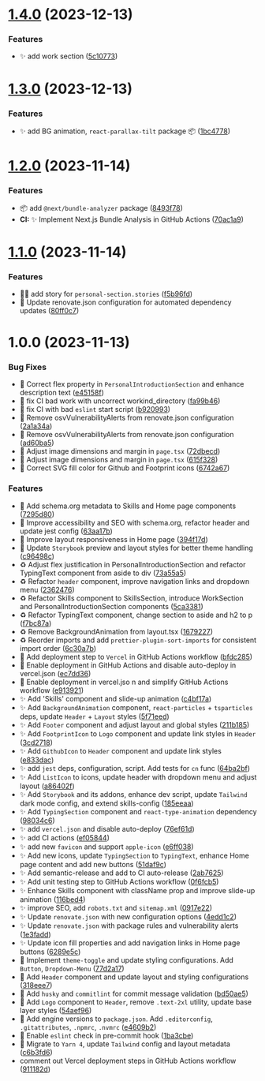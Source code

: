 # [1.4.0](https://github.com/velenyx/velenyx-website/compare/v1.3.0...v1.4.0) (2023-12-13)


### Features

* ✨ add work section ([5c10773](https://github.com/velenyx/velenyx-website/commit/5c10773908b509c448839b0a2942fcefa4fb32fa))

# [1.3.0](https://github.com/velenyx/velenyx-website/compare/v1.2.0...v1.3.0) (2023-12-13)


### Features

* ✨ add BG animation, `react-parallax-tilt` package 📦 ([1bc4778](https://github.com/velenyx/velenyx-website/commit/1bc4778d93e637d43cd9026971713ca9848d5789))

# [1.2.0](https://github.com/velenyx/velenyx-website/compare/v1.1.0...v1.2.0) (2023-11-14)


### Features

* :package: add `@next/bundle-analyzer` package ([8493f78](https://github.com/velenyx/velenyx-website/commit/8493f782ce670fe64269d4e0dbff15ab9139c10b))
* **CI:** ✨ Implement Next.js Bundle Analysis in GitHub Actions ([70ac1a9](https://github.com/velenyx/velenyx-website/commit/70ac1a9ec426d090cff7b18232611362d95abcd7))

# [1.1.0](https://github.com/velenyx/velenyx-website/compare/v1.0.0...v1.1.0) (2023-11-14)


### Features

* :technologist: add story for `personal-section.stories` ([f5b96fd](https://github.com/velenyx/velenyx-website/commit/f5b96fddf56b33c3cbc23c4420b7302f080f15ca))
* :wrench: Update renovate.json configuration for automated dependency updates ([80ff0c7](https://github.com/velenyx/velenyx-website/commit/80ff0c7c9f60882c0eaa102c0a26552e88d06980))

# 1.0.0 (2023-11-13)


### Bug Fixes

* :bug: Correct flex property in `PersonalIntroductionSection` and enhance description text ([e45158f](https://github.com/velenyx/velenyx-website/commit/e45158f194e44f754b200c25e4fbcc36a4837e0e))
* :green_heart: fix CI bad work with uncorrect workind_directory ([fa99b46](https://github.com/velenyx/velenyx-website/commit/fa99b469c38e0344b28cd78a2d60aeba3195849d))
* :green_heart: fix CI with bad `eslint` start script ([b920993](https://github.com/velenyx/velenyx-website/commit/b9209930f5df700badecaf19ddb96d1b8c0ae2cb))
* :green_heart: Remove osvVulnerabilityAlerts from renovate.json configuration ([2a1a34a](https://github.com/velenyx/velenyx-website/commit/2a1a34a1caaa0fb0847341a6271583511f716666))
* :green_heart: Remove osvVulnerabilityAlerts from renovate.json configuration ([ad60ba5](https://github.com/velenyx/velenyx-website/commit/ad60ba56dbb0203af5d2c121a3bd1ff9f37f6302))
* 🎨 Adjust image dimensions and margin in `page.tsx` ([72dbecd](https://github.com/velenyx/velenyx-website/commit/72dbecd377389d5e20d9e7259d4d6aed44ce261b))
* 🎨 Adjust image dimensions and margin in `page.tsx` ([615f328](https://github.com/velenyx/velenyx-website/commit/615f328a2836a9fa82c4ec52b09dbff501bccf02))
* 🎨 Correct SVG fill color for Github and Footprint icons ([6742a67](https://github.com/velenyx/velenyx-website/commit/6742a6715d5c55822a91aa43c59c064295199e04))


### Features

* :art: Add schema.org metadata to Skills and Home page components ([7295d80](https://github.com/velenyx/velenyx-website/commit/7295d809ad4f4e0564166a49858d26c878e9c726))
* :art: Improve accessibility and SEO with schema.org, refactor header and update jest config ([63aa17b](https://github.com/velenyx/velenyx-website/commit/63aa17bb9d6e937b8d1e3c1c92ce6959e110065c))
* :art: Improve layout responsiveness in Home page ([394f17d](https://github.com/velenyx/velenyx-website/commit/394f17d84383183fac9854ce7a5330dd7bc60564))
* :art: Update `Storybook` preview and layout styles for better theme handling ([c96498c](https://github.com/velenyx/velenyx-website/commit/c96498c0fa0a418408ed3fc9152e388f930c9e22))
* :recycle: Adjust flex justification in PersonalIntroductionSection and refactor TypingText component from aside to div ([73a55a5](https://github.com/velenyx/velenyx-website/commit/73a55a52a680e8a3f4135b8e4173eb391550d64f))
* :recycle: Refactor `header` component, improve navigation links and dropdown menu ([2362476](https://github.com/velenyx/velenyx-website/commit/23624766d1fc58f1aaa24c1982d1f77f3e905ada))
* :recycle: Refactor Skills component to SkillsSection, introduce WorkSection and PersonalIntroductionSection components ([5ca3381](https://github.com/velenyx/velenyx-website/commit/5ca338111c71dee7ec8c66b16f62a21b650b214b))
* :recycle: Refactor TypingText component, change section to aside and h2 to p ([f7bc87a](https://github.com/velenyx/velenyx-website/commit/f7bc87a666619152ad795f08d305b3a374269d95))
* :recycle: Remove BackgroundAnimation from layout.tsx ([1679227](https://github.com/velenyx/velenyx-website/commit/16792279eadde052f72f2fecdc598023643793c4))
* :recycle: Reorder imports and add `prettier-plugin-sort-imports` for consistent import order ([6c30a7b](https://github.com/velenyx/velenyx-website/commit/6c30a7bbfca65307ccec212f0d1086a2954f4f46))
* :rocket: Add deployment step to `Vercel` in GitHub Actions workflow ([bfdc285](https://github.com/velenyx/velenyx-website/commit/bfdc2858c0260d60add853297503a5456c18224a))
* :rocket: Enable deployment in GitHub Actions and disable auto-deploy in vercel.json ([ec7dd36](https://github.com/velenyx/velenyx-website/commit/ec7dd3633fd65aac1998d2c7aa4fa0c19c2fbd9a))
* :rocket: Enable deployment in vercel.jso n and simplify GitHub Actions workflow ([e913921](https://github.com/velenyx/velenyx-website/commit/e913921f5acd30d508ce9d0045f1be6186ea95ea))
* :sparkles: Add 'Skills' component and slide-up animation ([c4bf17a](https://github.com/velenyx/velenyx-website/commit/c4bf17aed65a7f4a97512808c986f4732e854e5b))
* :sparkles: Add `BackgroundAnimation` component, `react-particles` + `tsparticles` deps, update `Header` + `Layout` styles ([5f71eed](https://github.com/velenyx/velenyx-website/commit/5f71eed638c687d0748021ad4d54c5ec571f1175))
* :sparkles: Add `Footer` component and adjust layout and global styles ([211b185](https://github.com/velenyx/velenyx-website/commit/211b185e333dd12ba0bb5ac87f3aa8f34710689a))
* :sparkles: Add `FootprintIcon` to `Logo` component and update link styles in `Header` ([3cd2718](https://github.com/velenyx/velenyx-website/commit/3cd27184fa12cc913b4fadd449b8967e2ac1ec8e))
* :sparkles: Add `GithubIcon` to `Header` component and update link styles ([e833dac](https://github.com/velenyx/velenyx-website/commit/e833dac9dd726aad232b0961351f628603172424))
* :sparkles: add `jest` deps, configuration, script. Add tests for `cn` func ([64ba2bf](https://github.com/velenyx/velenyx-website/commit/64ba2bf3be7c2ba1b0bebd8923f473c8dea2d7f5))
* :sparkles: Add `ListIcon` to icons, update header with dropdown menu and adjust layout ([a86402f](https://github.com/velenyx/velenyx-website/commit/a86402fcf22634f5cfcb06e5826dc99b17249f60))
* :sparkles: Add `Storybook` and its addons, enhance dev script, update `Tailwind` dark mode config, and extend skills-config ([185eeaa](https://github.com/velenyx/velenyx-website/commit/185eeaa2703c81e611271b5b063fa8c4a74e9405))
* :sparkles: Add `TypingSection` component and `react-type-animation` dependency ([98034c6](https://github.com/velenyx/velenyx-website/commit/98034c68df94a0a4ea3c7d9b4f6b04dbf1edf844))
* :sparkles: add `vercel.json` and disable auto-deploy ([76ef61d](https://github.com/velenyx/velenyx-website/commit/76ef61d31e7b49fc95036d0c3106cf63767645d1))
* :sparkles: add CI actions ([ef05844](https://github.com/velenyx/velenyx-website/commit/ef0584447adc0f35d61f505a47dbf965f737d7eb))
* :sparkles: add new `favicon` and support `apple-icon` ([e6ff038](https://github.com/velenyx/velenyx-website/commit/e6ff0382f55f838fe14a823c23ad42764e2f4c8e))
* :sparkles: Add new icons, update `TypingSection` to `TypingText`, enhance Home page content and add new buttons ([51daf9c](https://github.com/velenyx/velenyx-website/commit/51daf9cbe4e7693ee0f8554623ba5612158fe490))
* :sparkles: Add semantic-release and add to CI auto-release ([2ab7625](https://github.com/velenyx/velenyx-website/commit/2ab762540ad304fe766af0c22eafc42a2413edde))
* :sparkles: Add unit testing step to GitHub Actions workflow ([0f6fcb5](https://github.com/velenyx/velenyx-website/commit/0f6fcb52a4fcb1f7af9301f95300f3d9725b5340))
* :sparkles: Enhance Skills component with className prop and improve slide-up animation ([116bed4](https://github.com/velenyx/velenyx-website/commit/116bed4634684f96629efbc690a90cbf369cef33))
* :sparkles: improve SEO, add `robots.txt` and `sitemap.xml` ([0917e22](https://github.com/velenyx/velenyx-website/commit/0917e225d4f2011f7f4ef8a060ca8cb7e93085d2))
* :sparkles: Update `renovate.json` with new configuration options ([4edd1c2](https://github.com/velenyx/velenyx-website/commit/4edd1c214f16ed3088d11b18f5999d75b4694f68))
* :sparkles: Update `renovate.json` with package rules and vulnerability alerts ([1e3fadd](https://github.com/velenyx/velenyx-website/commit/1e3fadde6b5789924379463d21fcf48d2d711fed))
* :sparkles: Update icon fill properties and add navigation links in Home page buttons ([6289e5c](https://github.com/velenyx/velenyx-website/commit/6289e5c5faf7709be18bf40cc5540fd08fd00fc5))
* 🎨 Implement `theme-toggle` and update styling configurations. Add `Button`, `Dropdown-Menu` ([77d2a17](https://github.com/velenyx/velenyx-website/commit/77d2a17e444f1defc45d5e9f66e58c5e7a68520c))
* 🚀 Add `Header` component and update layout and styling configurations ([318eee7](https://github.com/velenyx/velenyx-website/commit/318eee7b5c58f912dce44477aec429baf8c72a1c))
* 🚀 Add `husky` and `commitlint` for commit message validation ([bd50ae5](https://github.com/velenyx/velenyx-website/commit/bd50ae5974723ead7e2d35c5705bc4e903e1732f))
* 🚀 Add `Logo` component to `Header`, remove `.text-2xl` utility, update base layer styles ([54aef96](https://github.com/velenyx/velenyx-website/commit/54aef9606e94723febddb8569dce0d57075796b3))
* 🚀 Add engine versions to `package.json`. Add `.editorconfig`, `.gitattributes`, `.npmrc`, `.nvmrc` ([e4609b2](https://github.com/velenyx/velenyx-website/commit/e4609b272e66c413e9b97576cacb0bf3ea69c1ba))
* 🚀 Enable `eslint` check in pre-commit hook ([1ba3cbe](https://github.com/velenyx/velenyx-website/commit/1ba3cbea56241e83fc791e3dae5bbb8b6f43bb37))
* 🚀 Migrate to `Yarn 4`, update `Tailwind` config and layout metadata ([c6b3fd6](https://github.com/velenyx/velenyx-website/commit/c6b3fd688c36b3c3580f5f6f793f7ae8d93da55c))
* comment out Vercel deployment steps in GitHub Actions workflow ([911182d](https://github.com/velenyx/velenyx-website/commit/911182dd6b179ca6ab88a113297a8777a0c2c59c))
